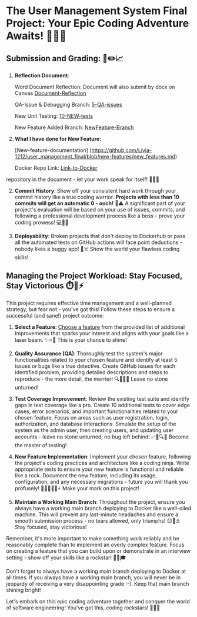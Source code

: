 
# The User Management System Final Project: Your Epic Coding Adventure Awaits! 🎉✨🔥


## Submission and Grading: 📝✏️📈

1. **Reflection Document**: 

    Word Document Reflection: 
    Document will also submit by docx on Canvas
        [Document-Reflection](https://docs.google.com/document/d/1tJvMS3v5xDxeEv27Jyo03wQ_FeNKDg3V/edit?usp=sharing&ouid=103582853920917914547&rtpof=true&sd=true)


    QA-Issue & Debugging Branch:
        [5-QA-issues](https://github.com/Livia-1212/user_management_final/tree/1-Bug)

    New Unit Testing:
        [10-NEW-tests](https://github.com/Livia-1212/user_management_final/blob/new-features/tests/test_services/test_analytics_service.py) 

    New Feature Added Branch:
        [NewFeature-Branch](https://github.com/Livia-1212/user_management_final/tree/new-features)

2. **What I have done for New Feature:**

    [New-feature-documentation] (https://github.com/Livia-1212/user_management_final/blob/new-features/new_features.md)

    Docker Repo Link:
        [Link-to-Docker]()  


repository in the document - let your work speak for itself! 📄🔗💥

2. **Commit History**: Show off your consistent hard work through your commit history like a true coding warrior. **Projects with less than 10 commits will get an automatic 0 - ouch!** 😬⚠️ A significant part of your project's evaluation will be based on your use of issues, commits, and following a professional development process like a boss - prove your coding prowess! 💻🔄🔥

3. **Deployability**: Broken projects that don't deploy to Dockerhub or pass all the automated tests on GitHub actions will face point deductions - nobody likes a buggy app! 🐞☠️ Show the world your flawless coding skills!

## Managing the Project Workload: Stay Focused, Stay Victorious ⏱️🧠⚡

This project requires effective time management and a well-planned strategy, but fear not - you've got this! Follow these steps to ensure a successful (and sane!) project outcome:

1. **Select a Feature**: [Choose a feature](features.md) from the provided list of additional improvements that sparks your interest and aligns with your goals like a laser beam. ✨⭐🎯 This is your chance to shine!

2. **Quality Assurance (QA)**: Thoroughly test the system's major functionalities related to your chosen feature and identify at least 5 issues or bugs like a true detective. Create GitHub issues for each identified problem, providing detailed descriptions and steps to reproduce - the more detail, the merrier! 🔍🐞🕵️‍♀️ Leave no stone unturned!

3. **Test Coverage Improvement**: Review the existing test suite and identify gaps in test coverage like a pro. Create 10 additional tests to cover edge cases, error scenarios, and important functionalities related to your chosen feature. Focus on areas such as user registration, login, authorization, and database interactions. Simulate the setup of the system as the admin user, then creating users, and updating user accounts - leave no stone unturned, no bug left behind! ✅🧪🔍🔬 Become the master of testing!

4. **New Feature Implementation**: Implement your chosen feature, following the project's coding practices and architecture like a coding ninja. Write appropriate tests to ensure your new feature is functional and reliable like a rock. Document the new feature, including its usage, configuration, and any necessary migrations - future you will thank you profusely! 🚀✨📝👩‍💻⚡ Make your mark on this project!

5. **Maintain a Working Main Branch**: Throughout the project, ensure you always have a working main branch deploying to Docker like a well-oiled machine. This will prevent any last-minute headaches and ensure a smooth submission process - no tears allowed, only triumphs! 😊🚢⚓ Stay focused, stay victorious!

Remember, it's more important to make something work reliably and be reasonably complete than to implement an overly complex feature. Focus on creating a feature that you can build upon or demonstrate in an interview setting - show off your skills like a rockstar! 💪🚀🎓

Don't forget to always have a working main branch deploying to Docker at all times. If you always have a working main branch, you will never be in jeopardy of receiving a very disappointing grade :-). Keep that main branch shining bright!

Let's embark on this epic coding adventure together and conquer the world of software engineering! You've got this, coding rockstars! 🚀🌟✨
